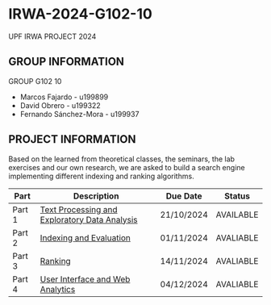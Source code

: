 # IRWA-2024-G102-10
UPF IRWA PROJECT 2024 

## GROUP INFORMATION
GROUP G102 10
  - Marcos Fajardo - u199899
  - David Obrero - u199322
  - Fernando Sánchez-Mora - u199937

## PROJECT INFORMATION
Based on the learned from theoretical classes, the seminars, the lab exercises and our own research, we are asked to build a search engine implementing different indexing and ranking algorithms.

| **Part**  | **Description**                          | **Due Date** | **Status**    |
|-----------|------------------------------------------|--------------|---------------|
| Part 1    | [Text Processing and Exploratory Data Analysis](./IRWA-2024-PART-1/) | 21/10/2024   | AVAILABLE     |
| Part 2    | [Indexing and Evaluation](./IRWA-2024-PART-2/)                  | 01/11/2024   | AVALIABLE    |
| Part 3    | [Ranking](./IRWA-2024-PART-3/)                                     | 14/11/2024   | AVALIABLE    |
| Part 4    | [User Interface and Web Analytics](./IRWA-2024-PART-4/)          | 04/12/2024   | AVALIABLE    |
